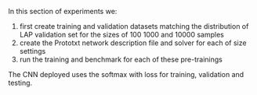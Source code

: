 In this section of experiments we:
1. first create training and validation datasets matching the distribution of LAP validation set for the sizes of 100 1000 and 10000 samples
2. create the Prototxt network description file and solver for each of size settings
3. run the training and benchmark for each of these pre-trainings

The CNN deployed uses the softmax with loss for training, validation and testing. 
